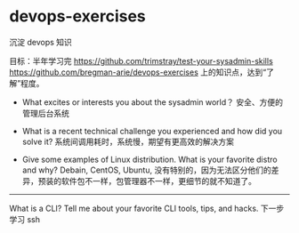 # devops-exercises
沉淀 devops 知识

目标：半年学习完 https://github.com/trimstray/test-your-sysadmin-skills https://github.com/bregman-arie/devops-exercises 上的知识点，达到“了解”程度。

* What excites or interests you about the sysadmin world？
安全、方便的管理后台系统

* What is a recent technical challenge you experienced and how did you solve it?
系统间调用耗时，系统慢，期望有更高效的解决方案

* Give some examples of Linux distribution. What is your favorite distro and why?
Debain, CentOS, Ubuntu, 没有特别的，因为无法区分他们的差异，预装的软件包不一样，包管理器不一样，更细节的就不知道了。


----
What is a CLI? Tell me about your favorite CLI tools, tips, and hacks.
下一步学习 ssh
